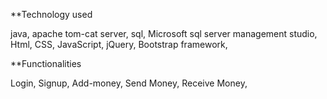 **Technology used 

java,
apache tom-cat server,
sql,
Microsoft sql server management studio,
Html, CSS,
JavaScript,
jQuery,
Bootstrap framework,


**Functionalities

Login,
Signup,
Add-money,
Send Money,
Receive Money,

